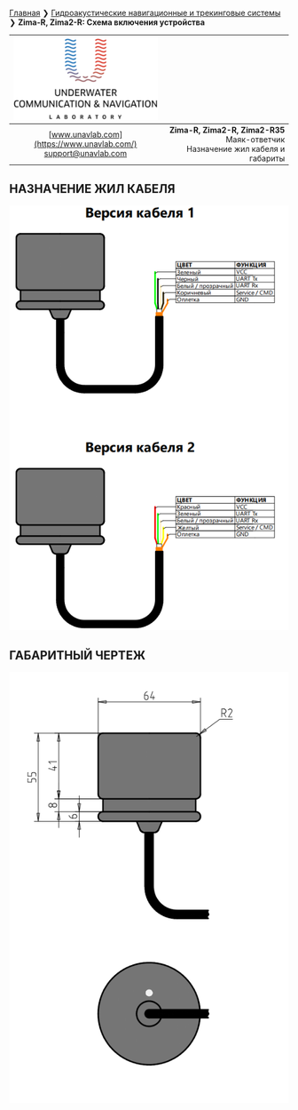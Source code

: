 [Главная](/README_RU) ❯ [Гидроакустические навигационные и трекинговые системы](/navigation_and_tracking_systems_ru) ❯ **Zima-R, Zima2-R: Схема включения устройства**

<div style="page-break-after: always;"></div>

| ![logo](/documentation/sm_logo.png) |  |
| :---: | ---: |
| [www.unavlab.com](https://www.unavlab.com/) <br/> [support@unavlab.com](mailto:support@unavlab.com) | **Zima-R, Zima2-R, Zima2-R35** Маяк-ответчик <br/> Назначение жил кабеля и габариты |

## НАЗНАЧЕНИЕ ЖИЛ КАБЕЛЯ

![RedLINE_wiring_diagram](/documentation/ZimaR_wiring_diagram_ru.png)

<div style="page-break-after: always;"></div>

## ГАБАРИТНЫЙ ЧЕРТЕЖ

![RedLINE_drawing](/documentation/ZimaR_drawings.png)

<div style="page-break-after: always;"></div>


